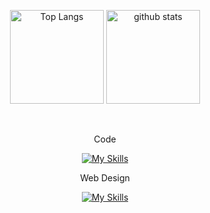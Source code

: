 <p align="center">
	<img alt="Top Langs" height="150px" src="https://github-readme-stats.vercel.app/api/top-langs/?username=loi777&layout=compact&show_icons=true&theme=tokyonight" />
  	<img alt="github stats" height="150px" src="https://github-readme-stats.vercel.app/api?username=loi777&theme=tokyonight&show_icons=ture" />
</p>
  
  
 
<br>
<div align="center">

 Code

[![My Skills](https://skillicons.dev/icons?i=c,cuda,python,vue,html,css,vscode)](https://skillicons.dev)


Web Design

[![My Skills](https://skillicons.dev/icons?i=figma,wordpress,ps,ai)](https://skillicons.dev)
